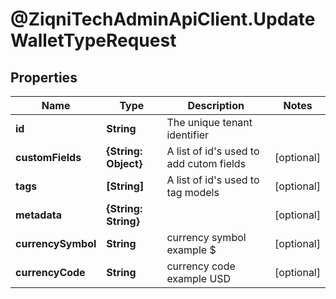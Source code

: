 # @ZiqniTechAdminApiClient.UpdateWalletTypeRequest

## Properties

Name | Type | Description | Notes
------------ | ------------- | ------------- | -------------
**id** | **String** | The unique tenant identifier | 
**customFields** | **{String: Object}** | A list of id&#39;s used to add cutom fields | [optional] 
**tags** | **[String]** | A list of id&#39;s used to tag models | [optional] 
**metadata** | **{String: String}** |  | [optional] 
**currencySymbol** | **String** | currency symbol example $ | [optional] 
**currencyCode** | **String** | currency code example USD | [optional] 



